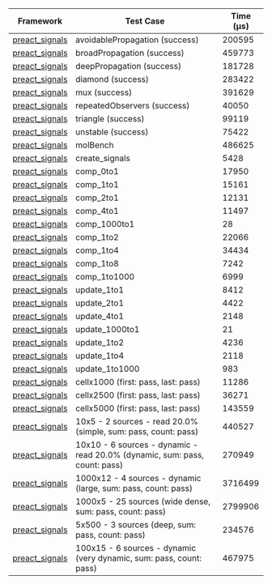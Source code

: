 | Framework | Test Case | Time (μs) |
| --- | --- | --- |
| [preact_signals](https://pub.dev/packages/preact_signals) | avoidablePropagation (success) | 200595 |
| [preact_signals](https://pub.dev/packages/preact_signals) | broadPropagation (success) | 459773 |
| [preact_signals](https://pub.dev/packages/preact_signals) | deepPropagation (success) | 181728 |
| [preact_signals](https://pub.dev/packages/preact_signals) | diamond (success) | 283422 |
| [preact_signals](https://pub.dev/packages/preact_signals) | mux (success) | 391629 |
| [preact_signals](https://pub.dev/packages/preact_signals) | repeatedObservers (success) | 40050 |
| [preact_signals](https://pub.dev/packages/preact_signals) | triangle (success) | 99119 |
| [preact_signals](https://pub.dev/packages/preact_signals) | unstable (success) | 75422 |
| [preact_signals](https://pub.dev/packages/preact_signals) | molBench | 486625 |
| [preact_signals](https://pub.dev/packages/preact_signals) | create_signals | 5428 |
| [preact_signals](https://pub.dev/packages/preact_signals) | comp_0to1 | 17950 |
| [preact_signals](https://pub.dev/packages/preact_signals) | comp_1to1 | 15161 |
| [preact_signals](https://pub.dev/packages/preact_signals) | comp_2to1 | 12131 |
| [preact_signals](https://pub.dev/packages/preact_signals) | comp_4to1 | 11497 |
| [preact_signals](https://pub.dev/packages/preact_signals) | comp_1000to1 | 28 |
| [preact_signals](https://pub.dev/packages/preact_signals) | comp_1to2 | 22066 |
| [preact_signals](https://pub.dev/packages/preact_signals) | comp_1to4 | 34434 |
| [preact_signals](https://pub.dev/packages/preact_signals) | comp_1to8 | 7242 |
| [preact_signals](https://pub.dev/packages/preact_signals) | comp_1to1000 | 6999 |
| [preact_signals](https://pub.dev/packages/preact_signals) | update_1to1 | 8412 |
| [preact_signals](https://pub.dev/packages/preact_signals) | update_2to1 | 4422 |
| [preact_signals](https://pub.dev/packages/preact_signals) | update_4to1 | 2148 |
| [preact_signals](https://pub.dev/packages/preact_signals) | update_1000to1 | 21 |
| [preact_signals](https://pub.dev/packages/preact_signals) | update_1to2 | 4236 |
| [preact_signals](https://pub.dev/packages/preact_signals) | update_1to4 | 2118 |
| [preact_signals](https://pub.dev/packages/preact_signals) | update_1to1000 | 983 |
| [preact_signals](https://pub.dev/packages/preact_signals) | cellx1000 (first: pass, last: pass) | 11286 |
| [preact_signals](https://pub.dev/packages/preact_signals) | cellx2500 (first: pass, last: pass) | 36271 |
| [preact_signals](https://pub.dev/packages/preact_signals) | cellx5000 (first: pass, last: pass) | 143559 |
| [preact_signals](https://pub.dev/packages/preact_signals) | 10x5 - 2 sources - read 20.0% (simple, sum: pass, count: pass) | 440527 |
| [preact_signals](https://pub.dev/packages/preact_signals) | 10x10 - 6 sources - dynamic - read 20.0% (dynamic, sum: pass, count: pass) | 270949 |
| [preact_signals](https://pub.dev/packages/preact_signals) | 1000x12 - 4 sources - dynamic (large, sum: pass, count: pass) | 3716499 |
| [preact_signals](https://pub.dev/packages/preact_signals) | 1000x5 - 25 sources (wide dense, sum: pass, count: pass) | 2799906 |
| [preact_signals](https://pub.dev/packages/preact_signals) | 5x500 - 3 sources (deep, sum: pass, count: pass) | 234576 |
| [preact_signals](https://pub.dev/packages/preact_signals) | 100x15 - 6 sources - dynamic (very dynamic, sum: pass, count: pass) | 467975 |
